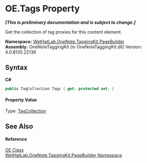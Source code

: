 # OE.Tags Property 
 _**\[This is preliminary documentation and is subject to change.\]**_

Get the collection of tag proxies for this content element.

**Namespace:**&nbsp;<a href="56352230-71f2-f4b7-63a8-983965663af5.md">WetHatLab.OneNote.TaggingKit.PageBuilder</a><br />**Assembly:**&nbsp;OneNoteTaggingKit (in OneNoteTaggingKit.dll) Version: 4.0.8135.22136

## Syntax

**C#**<br />
``` C#
public TagCollection Tags { get; protected set; }
```


#### Property Value
Type: <a href="690c2dc2-ed96-3d88-635a-e04151eea12b.md">TagCollection</a>

## See Also


#### Reference
<a href="6d00c7e2-1ce9-f79b-727b-125206c5880d.md">OE Class</a><br /><a href="56352230-71f2-f4b7-63a8-983965663af5.md">WetHatLab.OneNote.TaggingKit.PageBuilder Namespace</a><br />
